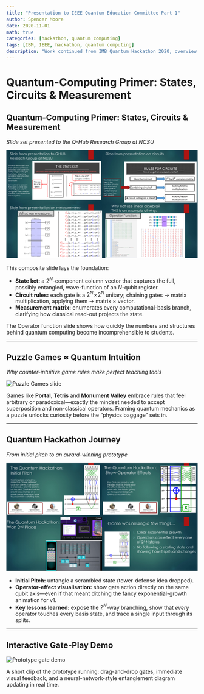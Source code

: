 ```yaml
---
title: "Presentation to IEEE Quantum Education Committee Part 1"
author: Spencer Moore
date: 2020-11-01
math: true
categories: [hackathon, quantum computing]
tags: [IBM, IEEE, hackathon, quantum computing]
description: "Work continued from IMB Quantum Hackathon 2020, overview of progress"
---
```

# Quantum-Computing Primer: States, Circuits & Measurement  

## Quantum-Computing Primer: States, Circuits & Measurement  
*Slide set presented to the Q-Hub Research Group at NCSU*

![State, Circuit & Measurement Overview](/assets/img/posts/2020-11-01-q-ieee-01_04.png)

This composite slide lays the foundation:

* **State ket:** a $2^{N}$-component column vector that captures the full, possibly entangled, wave-function of an $N$-qubit register.  
* **Circuit rules:** each gate is a $2^{N}\!\times\!2^{N}$ unitary; chaining gates → matrix multiplication, applying them → matrix × vector.  
* **Measurement matrix:** enumerates every computational-basis branch, clarifying how classical read-out projects the state.  

The Operator function slide shows how quickly the numbers and structures behind quantum computing become incomprehensible to students.

---

## Puzzle Games ≈ Quantum Intuition  
*Why counter-intuitive game rules make perfect teaching tools*

![Puzzle Games slide](/assets/img/posts/2020-11-01-q-ieee-08.gif)

Games like **Portal**, **Tetris** and **Monument Valley** embrace rules that feel arbitrary or paradoxical—exactly the mindset needed to accept superposition and non-classical operators.  Framing quantum mechanics as a puzzle unlocks curiosity before the “physics baggage” sets in.

---

## Quantum Hackathon Journey  
*From initial pitch to an award-winning prototype*

![Hackathon evolution slides](/assets/img/posts/2020-11-01-q-ieee-11_14.png)

* **Initial Pitch:** untangle a scrambled state (tower-defense idea dropped).  
* **Operator-effect visualisation:** show gate action directly on the same qubit axis—even if that meant ditching the fancy exponential-growth animation for v1.  
* **Key lessons learned:** expose the $2^{N}$-way branching, show that *every* operator touches every basis state, and trace a single input through its splits.

---

## Interactive Gate-Play Demo  

![Prototype gate demo](/assets/img/posts/2020-11-01-q-ieee-13.gif)

A short clip of the prototype running: drag-and-drop gates, immediate visual feedback, and a neural-network-style entanglement diagram updating in real time.


